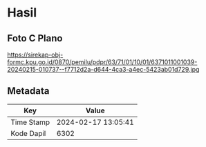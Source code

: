 # Hasil

## Foto C Plano

https://sirekap-obj-formc.kpu.go.id/0870/pemilu/pdpr/63/71/01/10/01/6371011001039-20240215-010737--f7712d2a-d644-4ca3-a4ec-5423ab01d729.jpg


## Metadata

| Key        | Value               |
| ---------- | ------------------- |
| Time Stamp | 2024-02-17 13:05:41 |
| Kode Dapil | 6302                |



